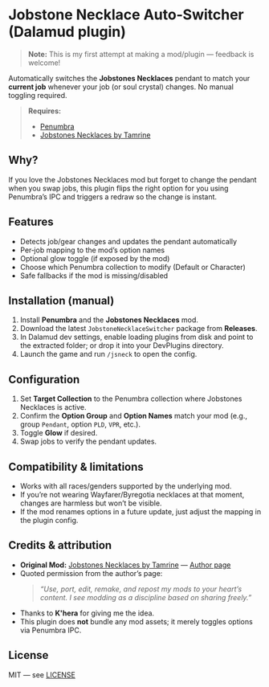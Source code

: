 # Jobstone Necklace Auto‑Switcher (Dalamud plugin)

> **Note:** This is my first attempt at making a mod/plugin — feedback is welcome!

Automatically switches the **Jobstones Necklaces** pendant to match your **current job** whenever your job (or soul crystal) changes. No manual toggling required.

> **Requires:**
> - [Penumbra](https://github.com/xivdev/Penumbra)
> - [Jobstones Necklaces by Tamrine](https://www.xivmodarchive.com/modid/79598)

## Why?
If you love the Jobstones Necklaces mod but forget to change the pendant when you swap jobs, this plugin flips the right option for you using Penumbra’s IPC and triggers a redraw so the change is instant.

## Features
- Detects job/gear changes and updates the pendant automatically
- Per‑job mapping to the mod’s option names
- Optional glow toggle (if exposed by the mod)
- Choose which Penumbra collection to modify (Default or Character)
- Safe fallbacks if the mod is missing/disabled

## Installation (manual)
1. Install **Penumbra** and the **Jobstones Necklaces** mod.
2. Download the latest `JobstoneNecklaceSwitcher` package from **Releases**.
3. In Dalamud dev settings, enable loading plugins from disk and point to the extracted folder; or drop it into your DevPlugins directory.
4. Launch the game and run `/jsneck` to open the config.

## Configuration
1. Set **Target Collection** to the Penumbra collection where Jobstones Necklaces is active.
2. Confirm the **Option Group** and **Option Names** match your mod (e.g., group `Pendant`, option `PLD`, `VPR`, etc.).
3. Toggle **Glow** if desired.
4. Swap jobs to verify the pendant updates.

## Compatibility & limitations
- Works with all races/genders supported by the underlying mod.
- If you’re not wearing Wayfarer/Byregotia necklaces at that moment, changes are harmless but won’t be visible.
- If the mod renames options in a future update, just adjust the mapping in the plugin config.

## Credits & attribution
- **Original Mod:** [Jobstones Necklaces by Tamrine](https://www.xivmodarchive.com/modid/79598) — [Author page](https://www.xivmodarchive.com/user/90096)
- Quoted permission from the author’s page:
  > *“Use, port, edit, remake, and repost my mods to your heart’s content. I see modding as a discipline based on sharing freely.”*
- Thanks to **K'hera** for giving me the idea.
- This plugin does **not** bundle any mod assets; it merely toggles options via Penumbra IPC.

## License
MIT — see [LICENSE](./LICENSE)
